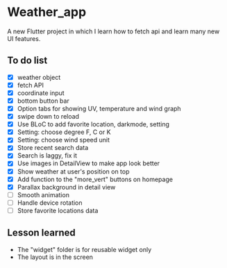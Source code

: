 # Weather_app
A new Flutter project in which I learn how to fetch api and learn many new UI features.

## To do list
- [x] weather object
- [x] fetch API
- [x] coordinate input
- [x] bottom button bar
- [x] Option tabs for showing UV, temperature and wind graph
- [x] swipe down to reload
- [x] Use BLoC to add favorite location, darkmode, setting
- [x] Setting: choose degree F, C or K
- [x] Setting: choose wind speed unit
- [x] Store recent search data
- [x] Search is laggy, fix it
- [x] Use images in DetailView to make app look better
- [x] Show weather at user's position on top
- [x] Add function to the "more_vert" buttons on homepage
- [x] Parallax background in detail view
- [ ] Smooth animation
- [ ] Handle device rotation
- [ ] Store favorite locations data

## Lesson learned
- The "widget" folder is for reusable widget only
- The layout is in the screen